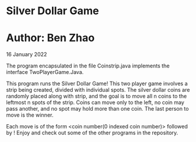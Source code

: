 # Silver Dollar Game 
# Author: Ben Zhao 
16 January 2022

The program encapsulated in the file Coinstrip.java implements the interface TwoPlayerGame.Java. 

This program runs the Silver Dollar Game! 
This two player game involves a strip being created, divided with individual spots.
The silver dollar coins are randomly placed along with strip, and the goal is to move all n coins to the leftmost n spots of the strip. 
Coins can move only to the left, no coin may pass another, and no spot may hold more than one coin. 
The last person to move is the winner. 
 
Each move is of the form <coin number(0 indexed coin number)> followed by <number of spaces to move>!
Enjoy and check out some of the other programs in the repository. 
 
 
